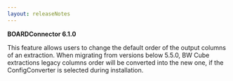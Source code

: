 ```yaml
---
layout: releaseNotes
---
```


**BOARDConnector 6.1.0**


This feature allows users to change the default order of the output columns of an extraction.
When migrating from versions below 5.5.0, BW Cube extractions legacy columns order will be converted into the new one, if the ConfigConverter is selected during installation.